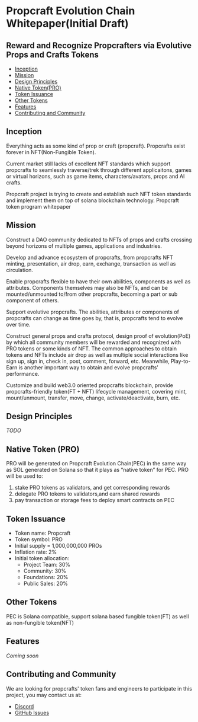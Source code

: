 # Propcraft Evolution Chain Whitepaper(Initial Draft)

## Reward and Recognize Propcrafters via Evolutive Props and Crafts Tokens

- [Inception](#inception)
- [Mission](#mission)
- [Design Principles](#design-principles)
- [Native Token(PRO)](#native-token-pro)
- [Token Issuance](#token-issuance)
- [Other Tokens](#other-tokens)
- [Features](#features)
- [Contributing and Community](#contributing-and-community)

## Inception

Everything acts as some kind of prop or craft (propcraft). Propcrafts exist forever in NFT(Non-Fungible Token). 

Current market still lacks of excellent NFT standards which support propcrafts to seamlessly traverse/trek through different applicaitons, games or virtual horizons, such as game items, characters/avatars, props and AI crafts.

Propcraft project is trying to create and establish such NFT token standards and implement them on top of solana blockchain technology.
Propcraft token program whitepaper

## Mission

Construct a DAO community dedicated to NFTs of props and crafts crossing beyond horizons of multiple games, applications and industries.

Develop and advance ecosystem of propcrafts, from propcrafts NFT minting, presentation, air drop, earn, exchange, transaction as well as circulation.

Enable propcrafts flexible to have their own abilities, components as well as attributes. Components themselves may also be NFTs, and can be mounted/unmounted to/from other propcrafts, becoming a part or sub component of others. 

Support evolutive propcrafts. The abilities, attributes or components of propcrafts can change as time goes by, that is, propcrafts tend to evolve over time. 

Construct general props and crafts protocol, design proof of evolution(PoE) by which all community members will be rewarded and recognized with PRO tokens or some kinds of NFT. The common approaches to obtain tokens and NFTs include air drop as well as multiple social interactions like sign up, sign in, check in, post, comment, forward, etc. Meanwhile, Play-to-Earn is another important way to obtain and evolve propcrafts’ performance.

Customize and build web3.0 oriented propcrafts blockchain, provide propcrafts-friendly token(FT + NFT) lifecycle management, covering mint, mount/unmount, transfer, move, change, activate/deactivate, burn, etc.

## Design Principles

*TODO*

## Native Token (PRO)

PRO will be generated on Propcraft Evolution Chain(PEC) in the same way as SOL generated on Solana so that it plays as “native token” for PEC. PRO will be used to:

1. stake PRO tokens as validators, and get corresponding rewards
2. delegate PRO tokens to validators,and earn shared rewards
3. pay transaction or storage fees to deploy smart contracts on PEC

## Token Issuance

- Token name: Propcraft
- Token symbol: PRO
- Initial supply = 1,000,000,000 PROs
- Inflation rate: 2%
- Initial token allocation:
    - Project Team: 30%
    - Community: 30%
    - Foundations: 20%
    - Public Sales: 20%

## Other Tokens

PEC is Solana compatible, support solana based fungible token(FT) as well as non-fungible token(NFT)

## Features

*Coming soon*

## Contributing and Community

We are looking for propcrafts' token fans and engineers to participate in this project, you may contact us at:

- [Discord](https://discord.gg/EHfVWAzkBP)
- [GitHub Issues](https://github.com/bluecrland/whitepaper/issues)


